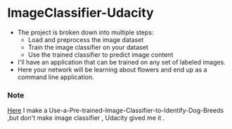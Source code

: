 # ImageClassifier-Udacity
- The project is broken down into multiple steps:
  - Load and preprocess the image dataset
  - Train the image classifier on your dataset
  - Use the trained classifier to predict image content
- I'll have an application that can be trained on any set of labeled images.
- Here your network will be learning about flowers and end up as a command line application.
### Note
[Here](https://github.com/Ragdha-Elgaidi/Use-a-Pre-trained-Image-Classifier-to-Identify-Dog-Breeds) I make a Use-a-Pre-trained-Image-Classifier-to-Identify-Dog-Breeds ,but don't make image classifier , Udacity gived me it .
